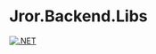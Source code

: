 # Jror.Backend.Libs
[![.NET](https://github.com/joaocte/Jror.Backend.Libs/actions/workflows/dotnet.yml/badge.svg)](https://github.com/joaocte/Jror.Backend.Libs/actions/workflows/dotnet.yml)
